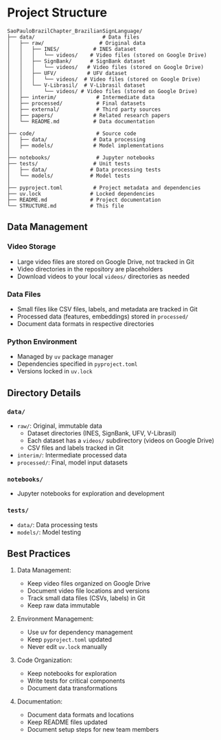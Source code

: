 # Project Structure

```
SaoPauloBrazilChapter_BrazilianSignLanguage/
├── data/                      # Data files
│   ├── raw/                  # Original data
│   │   ├── INES/           # INES dataset
│   │   │   └── videos/    # Video files (stored on Google Drive)
│   │   ├── SignBank/      # SignBank dataset
│   │   │   └── videos/   # Video files (stored on Google Drive)
│   │   ├── UFV/          # UFV dataset
│   │   │   └── videos/  # Video files (stored on Google Drive)
│   │   └── V-Librasil/  # V-Librasil dataset
│   │       └── videos/ # Video files (stored on Google Drive)
│   ├── interim/             # Intermediate data
│   ├── processed/           # Final datasets
│   ├── external/            # Third party sources
│   ├── papers/             # Related research papers
│   └── README.md           # Data documentation
│
├── code/                    # Source code
│   ├── data/               # Data processing
│   ├── models/             # Model implementations
│
├── notebooks/               # Jupyter notebooks
├── tests/                  # Unit tests
│   ├── data/              # Data processing tests
│   └── models/            # Model tests
│
├── pyproject.toml          # Project metadata and dependencies
├── uv.lock                # Locked dependencies
├── README.md              # Project documentation
└── STRUCTURE.md           # This file
```

## Data Management

### Video Storage
- Large video files are stored on Google Drive, not tracked in Git
- Video directories in the repository are placeholders
- Download videos to your local `videos/` directories as needed

### Data Files
- Small files like CSV files, labels, and metadata are tracked in Git
- Processed data (features, embeddings) stored in `processed/`
- Document data formats in respective directories

### Python Environment
- Managed by `uv` package manager
- Dependencies specified in `pyproject.toml`
- Versions locked in `uv.lock`

## Directory Details

### `data/`
- `raw/`: Original, immutable data
  - Dataset directories (INES, SignBank, UFV, V-Librasil)
  - Each dataset has a `videos/` subdirectory (videos on Google Drive)
  - CSV files and labels tracked in Git
- `interim/`: Intermediate processed data
- `processed/`: Final, model input datasets

### `notebooks/`
- Jupyter notebooks for exploration and development

### `tests/`
- `data/`: Data processing tests
- `models/`: Model testing

## Best Practices

1. Data Management:
   - Keep video files organized on Google Drive
   - Document video file locations and versions
   - Track small data files (CSVs, labels) in Git
   - Keep raw data immutable

2. Environment Management:
   - Use uv for dependency management
   - Keep `pyproject.toml` updated
   - Never edit `uv.lock` manually

3. Code Organization:
   - Keep notebooks for exploration
   - Write tests for critical components
   - Document data transformations

4. Documentation:
   - Document data formats and locations
   - Keep README files updated
   - Document setup steps for new team members 